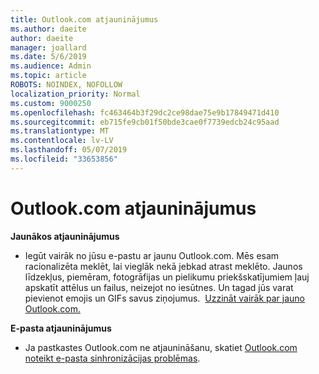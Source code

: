 ```yaml
---
title: Outlook.com atjauninājumus
ms.author: daeite
author: daeite
manager: joallard
ms.date: 5/6/2019
ms.audience: Admin
ms.topic: article
ROBOTS: NOINDEX, NOFOLLOW
localization_priority: Normal
ms.custom: 9000250
ms.openlocfilehash: fc463464b3f29dc2ce98dae75e9b17849471d410
ms.sourcegitcommit: eb715fe9cb01f50bde3cae0f7739edcb24c95aad
ms.translationtype: MT
ms.contentlocale: lv-LV
ms.lasthandoff: 05/07/2019
ms.locfileid: "33653856"
---
```

# <a name="outlookcom-updates"></a>Outlook.com atjauninājumus

**Jaunākos atjauninājumus**

- Iegūt vairāk no jūsu e-pastu ar jaunu Outlook.com. Mēs esam racionalizēta meklēt, lai vieglāk nekā jebkad atrast meklēto. Jaunos līdzekļus, piemēram, fotogrāfijas un pielikumu priekšskatījumiem ļauj apskatīt attēlus un failus, neizejot no iesūtnes. Un tagad jūs varat pievienot emojis un GIFs savus ziņojumus.  [Uzzināt vairāk par jauno Outlook.com.](https://support.office.com/article/40676ad0-c831-45ac-a023-5be633be798d)

**E-pasta atjauninājumus**

- Ja pastkastes Outlook.com ne atjaunināšanu, skatiet [Outlook.com noteikt e-pasta sinhronizācijas problēmas](https://support.office.com/article/d39e3341-8d79-4bf1-b3c7-ded602233642).